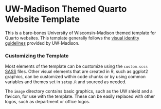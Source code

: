 # UW-Madison Themed Quarto Website Template

This is a bare-bones University of Wisconsin-Madison themed template for Quarto websites. This template generally follows the [visual identity guidelines](https://brand.wisc.edu/) provided by UW-Madison.

### Customizing the Template

Most elements of the template can be customize using the `custom.scss` [SASS](https://sass-lang.com/) files. Other visual elements that are created in R, such as ggplot2 graphics, can be customized within code chunks or by using common variables and themes set in `setup.R` and sourced as needed.

The `image` directory contains basic graphics, such as the UW shield and a favicon, for use with the template. These can be easily replaced with other logos, such as department or office logos.
